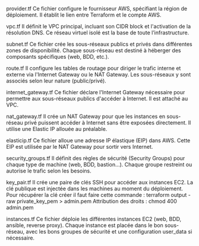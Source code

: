 provider.tf
Ce fichier configure le fournisseur AWS, spécifiant la région de déploiement. Il établit le lien entre Terraform et le compte AWS.

vpc.tf
Il définit le VPC principal, incluant son CIDR block et l'activation de la résolution DNS. Ce réseau virtuel isolé est la base de toute l’infrastructure.

subnet.tf
Ce fichier crée les sous-réseaux publics et privés dans différentes zones de disponibilité. Chaque sous-réseau est destiné à héberger des composants spécifiques (web, BDD, etc.).

route.tf
Il configure les tables de routage pour diriger le trafic interne et externe via l'Internet Gateway ou le NAT Gateway. Les sous-réseaux y sont associés selon leur nature (public/privé).

internet_gateway.tf
Ce fichier déclare l'Internet Gateway nécessaire pour permettre aux sous-réseaux publics d'accéder à Internet. Il est attaché au VPC.

nat_gateway.tf
Il crée un NAT Gateway pour que les instances en sous-réseau privé puissent accéder à Internet sans être exposées directement. Il utilise une Elastic IP allouée au préalable.

elasticip.tf
Ce fichier alloue une adresse IP élastique (EIP) dans AWS. Cette EIP est utilisée par le NAT Gateway pour sortir vers Internet.

security_groups.tf
Il définit des règles de sécurité (Security Groups) pour chaque type de machine (web, BDD, bastion...). Chaque groupe restreint ou autorise le trafic selon les besoins.

key_pair.tf
Il crée une paire de clés SSH pour accéder aux instances EC2. La clé publique est injectée dans les machines au moment du déploiement.
Pour récupérer la clé créer il faut faire cette commande : terraform output -raw private_key_pem > admin.pem
Attribution des droits :  chmod 400 admin.pem

instances.tf
Ce fichier déploie les différentes instances EC2 (web, BDD, ansible, reverse proxy). Chaque instance est placée dans le bon sous-réseau, avec les bons groupes de sécurité et une configuration user_data si nécessaire.

